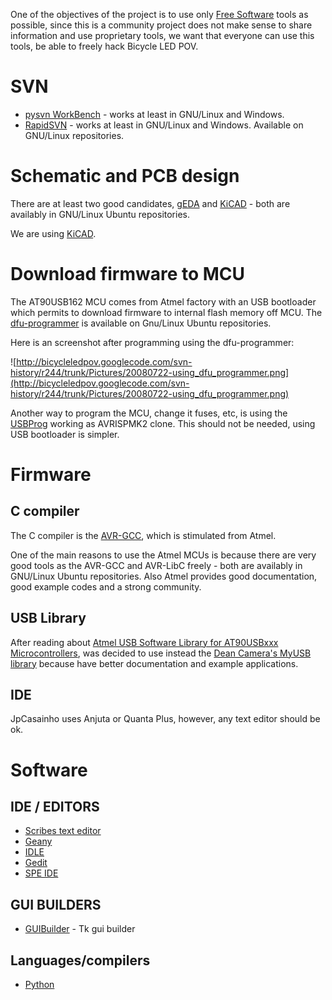One of the objectives of the project is to use only [Free Software](http://www.fsf.org/) tools as possible, since this is a community project does not make sense to share information and use proprietary tools, we want that everyone can use this tools, be able to freely hack Bicycle LED POV.

# SVN #
  * [pysvn WorkBench](http://pysvn.tigris.org/) - works at least in GNU/Linux and Windows.
  * [RapidSVN](http://rapidsvn.tigris.org/) - works at least in GNU/Linux and Windows. Available on GNU/Linux repositories.

# Schematic and PCB design #
There are at least two good candidates, [gEDA](http://geda.seul.org/index.html) and [KiCAD](http://kicad.sourceforge.net/wiki/index.php/Main_Page) - both are availably in GNU/Linux Ubuntu repositories.

We are using [KiCAD](http://kicad.sourceforge.net/wiki/index.php/Main_Page).

# Download firmware to MCU #
The AT90USB162 MCU comes from Atmel factory with an USB bootloader which permits to download firmware to internal flash memory off MCU.
The [dfu-programmer](http://dfu-programmer.sourceforge.net/) is available on Gnu/Linux Ubuntu repositories.

Here is an screenshot after programming using the dfu-programmer:

![http://bicycleledpov.googlecode.com/svn-history/r244/trunk/Pictures/20080722-using_dfu_programmer.png](http://bicycleledpov.googlecode.com/svn-history/r244/trunk/Pictures/20080722-using_dfu_programmer.png)

Another way to program the MCU, change it fuses, etc, is using the [USBProg](http://www.embedded-projects.net/index.php?page_id=165) working as AVRISPMK2 clone. This should not be needed, using USB bootloader is simpler.

# Firmware #
## C compiler ##
The C compiler is the [AVR-GCC](http://www.avrfreaks.net/wiki/index.php/Documentation:AVR_GCC), which is stimulated from Atmel.

One of the main reasons to use the Atmel MCUs is because there are very good tools as the AVR-GCC and AVR-LibC freely - both are availably in GNU/Linux Ubuntu repositories. Also Atmel provides good documentation, good example codes and a strong community.
## USB Library ##
After reading about [Atmel USB Software Library for AT90USBxxx Microcontrollers](http://www.atmel.com/dyn/resources/prod_documents/AVR_USB_Software.htm), was decided to use instead the [Dean Camera's MyUSB library](http://www.fourwalledcubicle.com/MyUSB.php) because have better documentation and example applications.
## IDE ##
JpCasainho uses Anjuta or Quanta Plus, however, any text editor should be ok.

# Software #
## IDE / EDITORS ##
  * [Scribes text editor](http://scribes.sourceforge.net/)
  * [Geany](http://geany.uvena.de/)
  * [IDLE](http://www.python.org/)
  * [Gedit](http://www.gnome.org/projects/gedit/)
  * [SPE IDE](http://pythonide.stani.be/)

## GUI BUILDERS ##
  * [GUIBuilder](http://spectcl.sourceforge.net/) - Tk gui builder

## Languages/compilers ##
  * [Python](http://www.python.org/)